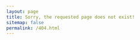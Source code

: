 ```yaml
---
layout: page
title: Sorry, the requested page does not exist!
sitemap: false
permalink: /404.html
---
```


<style type="text/css">
  .left-page {
    width: 100%;
  }
  .right-page {
    display: none;
  }
</style>

